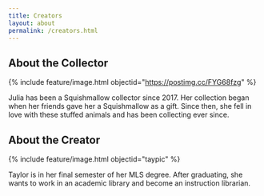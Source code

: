 ```yaml
---
title: Creators  
layout: about  
permalink: /creators.html
---
```

## About the Collector  
{% include feature/image.html objectid="https://postimg.cc/FYG68fzg" %}  

Julia has been a Squishmallow collector since 2017. Her collection began when her friends gave her a Squishmallow as a gift. Since then, she fell in love with these stuffed animals and has been collecting ever since.  

## About the Creator  
{% include feature/image.html objectid="taypic" %}  

Taylor is in her final semester of her MLS degree. After graduating, she wants to work in an academic library and become an instruction librarian.
